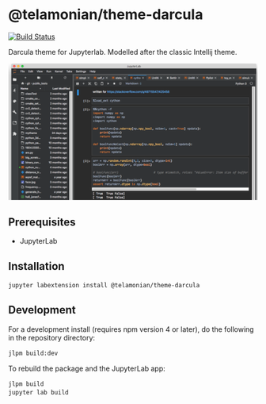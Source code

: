 # @telamonian/theme-darcula

[![Build Status](https://travis-ci.org/telamonian/theme-darcula.svg?branch=master)](https://travis-ci.org/telamonian/theme-darcula)

Darcula theme for Jupyterlab. Modelled after the classic Intellij theme.

![darcula_preview](darcula_preview.png)

## Prerequisites

- JupyterLab

## Installation

```bash
jupyter labextension install @telamonian/theme-darcula
```

## Development

For a development install (requires npm version 4 or later), do the following in the repository directory:

```bash
jlpm build:dev
```

To rebuild the package and the JupyterLab app:

```bash
jlpm build
jupyter lab build
```
